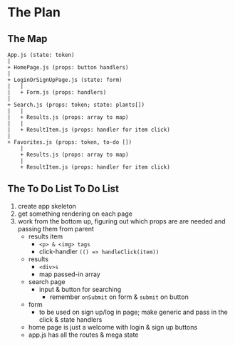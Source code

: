 # The Plan
## The Map

```
App.js (state: token)
|
+ HomePage.js (props: button handlers)
|
+ LoginOrSignUpPage.js (state: form)
|   |
|   + Form.js (props: handlers)
|
+ Search.js (props: token; state: plants[])
|   |
|   + Results.js (props: array to map)
|   |
|   + ResultItem.js (props: handler for item click)
|
+ Favorites.js (props: token, to-do [])
    |
    + Results.js (props: array to map)
    |
    + ResultItem.js (props: handler for item click)
```

## The To Do List To Do List
1. create app skeleton
1. get something rendering on each page
1. work from the bottom up, figuring out which props are are needed and passing them from parent
    - results item
        - `<p> & <img> tags`
        - click-handler `(() => handleClick(item))`
    -  results
        - `<div>s`
        - map passed-in array
    - search page
        - input & button for searching
            - remember `onSubmit` on form & `submit` on button
    - form
        - to be used on sign up/log in page; make generic and pass in the click & state handlers
    - home page is just a welcome with login & sign up buttons
    - app.js has all the routes & mega state